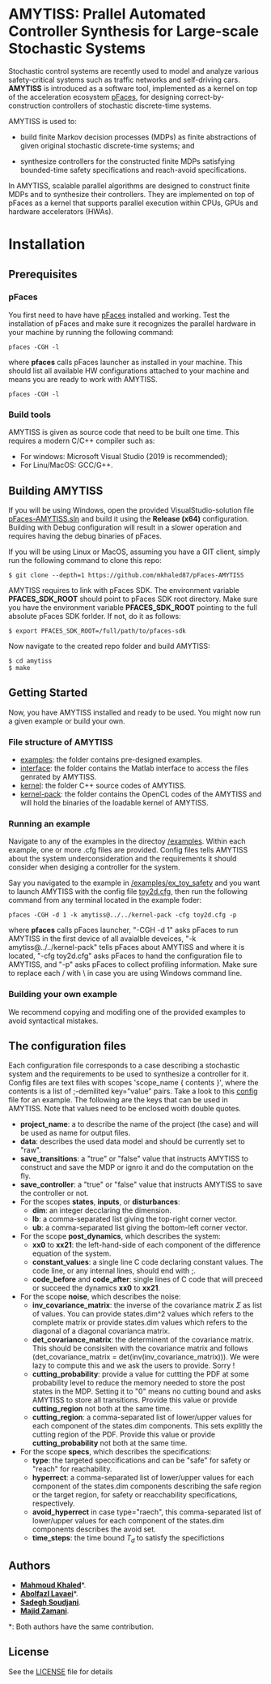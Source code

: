 # **AMYTISS**: Prallel Automated Controller Synthesis for Large-scale Stochastic Systems  

Stochastic control systems are recently used to model and analyze various safety-critical systems such as traffic networks and self-driving cars.
**AMYTISS** is introduced as a software tool, implemented as a kernel on top of the acceleration ecosystem [pFaces](http://www.parallall.com/pfaces), for designing correct-by-construction controllers of stochastic discrete-time systems.

AMYTISS is used to:

- build finite Markov decision processes (MDPs) as finite abstractions of given original stochastic discrete-time systems; and  

- synthesize controllers for the constructed finite MDPs satisfying bounded-time safety specifications and reach-avoid specifications.

In AMYTISS, scalable parallel algorithms are designed to construct finite MDPs and to synthesize their controllers. They are implemented on top of pFaces as a kernel that supports parallel execution within CPUs, GPUs and hardware accelerators (HWAs). 

# **Installation**

## **Prerequisites**

### pFaces

You first need to have have [pFaces](http://www.parallall.com/pfaces) installed and working. Test the installation of pFaces and make sure it recognizes the parallel hardware in your machine by running the following command:

```
pfaces -CGH -l
```

where **pfaces** calls pFaces launcher as installed in your machine. This should list all available HW configurations attached to your machine and means you are ready to work with AMYTISS.

```
pfaces -CGH -l
```

### Build tools

AMYTISS is given as source code that need to be built one time. This requires a modern C/C++ compiler such as:

- For windows: Microsoft Visual Studio (2019 is recommended);
- For Linu/MacOS: GCC/G++.

## **Building AMYTISS**

If you will be using Windows, open the provided VisualStudio-solution file [pFaces-AMYTISS.sln](pFaces-AMYTISS.sln) and build it using the **Release (x64)** configuration. Building with Debug configuration will result in a slower operation and requires having the debug binaries of pFaces.

If you will be using Linux or MacOS, assuming you have a GIT client, simply run the following command to clone this repo:

```
$ git clone --depth=1 https://github.com/mkhaled87/pFaces-AMYTISS
```

AMYTISS requires to link with pFaces SDK. The environment variable **PFACES_SDK_ROOT** should point to pFaces SDK root directory. Make sure you have the environment variable **PFACES_SDK_ROOT** pointing to the full absolute pFaces SDK forlder. If not, do it as follows:

```
$ export PFACES_SDK_ROOT=/full/path/to/pfaces-sdk
```

Now navigate to the created repo folder and build AMYTISS:

```
$ cd amytiss
$ make
```

## **Getting Started**

Now, you have AMYTISS installed and ready to be used. You might now run a given example or build your own.

### **File structure of AMYTISS**

- [examples](/examples): the folder contains pre-designed examples.
- [interface](/interface): the folder contains the Matlab interface to access the files genrated by AMYTISS.
- [kernel](/kernel): the folder C++ source codes of AMYTISS.
- [kernel-pack](/kernel-pack): the folder contains the OpenCL codes of the AMYTISS and will hold the binaries of the loadable kernel of AMYTISS.

### **Running an example**

Navigate to any of the examples in the directoy [/examples](/examples). Within each example, one or more .cfg files are provided. Config files tells AMYTISS about the system underconsideration and the requirements it should consider when desiging a controller for the system.

Say you navigated to the example in [/examples/ex_toy_safety](/examples/ex_toy_safety) and you want to launch AMYTISS with the config file [toy2d.cfg](/examples/ex_toy_safety/toy2d.cfg), then run the following command from any terminal located in the example foder:

```
pfaces -CGH -d 1 -k amytiss@../../kernel-pack -cfg toy2d.cfg -p
```

where **pfaces** calls pFaces launcher, "-CGH -d 1" asks pFaces to run AMYTISS in the first device of all avaialble deveices, "-k amytiss@../../kernel-pack" tells pFaces about AMYTISS and where it is located, "-cfg toy2d.cfg" asks pFaces to hand the configuration file to AMYTISS, and "-p" asks pFaces to collect profiling information. Make sure to replace each / with \ in case you are using Windows command line.

### **Building your own example**

We recommend copying and modifing one of the provided examples to avoid syntactical mistakes.

## **The configuration files**

Each configuration file corresponds to a case describing a stochastic system and the requirements to be used to synthesize a controller for it. Config files are text files with scopes 'scope_name { contents }', where the contents is a list of ;-demilited key="value" pairs. Take a look to this [config](/examples/ex_toy_safety/toy2d.cfg) file for an example. The following are the keys that can be used in AMYTISS. Note that values need to be enclosed woith double quotes.


- **project_name**: a to describe the name of the project (the case) and will be used as name for output files.
- **data**: describes the used data model and should be currently set to "raw".
- **save_transitions**: a "true" or "false" value that instructs AMYTISS to construct and save the MDP or ignro it and do the computation on the fly.
- **save_controller**: a "true" or "false" value that instructs AMYTISS to save the controller or not.
- For the scopes **states**, **inputs**, or **disturbances**:
    - **dim**: an integer decclaring the dimension.
    - **lb**: a comma-separated list giving the top-right corner vector.
    - **ub**: a comma-separated list giving the bottom-left corner vector.
- For the scope **post_dynamics**, which describes the system:
    - **xx0** to **xx21**: the left-hand-side of each component of the difference equation of the system.
    - **constant_values**: a single line C code declaring constant values. The code line, or any internal lines, should end with ;.
    - **code_before** and **code_after**: single lines of C code that will preceed or succeed the dynamics **xx0** to **xx21**.
- For the scope **noise**, which describes the noise:
    - **inv_covariance_matrix**: the inverse of the covariance matrix $\Sigma$ as list of values. You can provide states.dim^2 values which refers to the complete matrix or provide states.dim values which refers to the diagonal of a diagonal covarianca matrix.
    - **det_covariance_matrix**: the determinent of the covariance matrix. This should be consisiten with the covariance matrix and follows (det_covariance_matrix = det(inv(inv_covariance_matrix))). We were lazy to compute this and we ask the users to provide. Sorry !
    - **cutting_probability**: provide a value for cuttting the PDF at some probability level to reduce the memory needed to store the post states in the MDP. Setting it to "0" means no cutting bound and asks AMYTISS to store all transitions. Provide this value or provide **cutting_region** not both at the same time.
    - **cutting_region**: a comma-separated list of lower/upper values for each component of the states.dim components. This sets explitly the cutting region of the PDF. Provide this value or provide **cutting_probability** not both at the same time.
- For the scope **specs**, which describes the specifications:
    - **type**: the targeted speccifications and can be "safe" for safety or "reach" for reachability.
    - **hyperrect**: a comma-separated list of lower/upper values for each component of the states.dim components describing the safe region or the target region, for safety or reacchability specifications, respectively.
    - **avoid_hyperrect** in case type="raech", this comma-separated list of lower/upper values for each component of the states.dim components describes the avoid set.
    - **time_steps**: the time bound $T_d$ to satisfy the specifictions


## **Authors**

- [**Mahmoud Khaled**](http://www.mahmoud-khaled.com)*.
- [**Abolfazl Lavaei**](http://www.hyconsys.com/members/lavaei)*.
- [**Sadegh Soudjani**](http://homepages.cs.ncl.ac.uk/sadegh.soudjani/).
- [**Majid Zamani**](http://www.hyconsys.com/members/mzamani).

*: Both authors have the same contribution.

## **License**

See the [LICENSE](LICENSE) file for details
